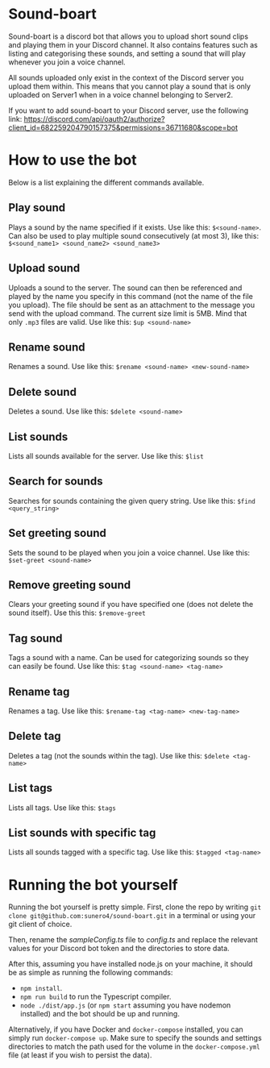 # Sound-boart

Sound-boart is a discord bot that allows you to upload short sound clips and playing them in your Discord channel. It also contains features such as listing and categorising these sounds, and setting a sound that will play whenever you join a voice channel.

All sounds uploaded only exist in the context of the Discord server you upload them within. This means that you cannot play a sound that is only uploaded on Server1 when in a voice channel belonging to Server2.

If you want to add sound-boart to your Discord server, use the following link: https://discord.com/api/oauth2/authorize?client_id=682259204790157375&permissions=36711680&scope=bot

# How to use the bot

Below is a list explaining the different commands available.

## Play sound

Plays a sound by the name specified if it exists. Use like this: ```$<sound-name>```. Can also be used to play multiple sound consecutively (at most 3), like this: ```$<sound_name1> <sound_name2> <sound_name3>```

## Upload sound

Uploads a sound to the server. The sound can then be referenced and played by the name you specify in this command (not the name of the file you upload). The file should be sent as an attachment to the message you send with the upload command. The current size limit is 5MB. Mind that only ```.mp3``` files are valid. Use like this: ```$up <sound-name>```

## Rename sound

Renames a sound. Use like this: ```$rename <sound-name> <new-sound-name>```

## Delete sound

Deletes a sound. Use like this: ```$delete <sound-name>```

## List sounds

Lists all sounds available for the server. Use like this: ```$list```

## Search for sounds

Searches for sounds containing the given query string. Use like this: ```$find <query_string>```

## Set greeting sound

Sets the sound to be played when you join a voice channel. Use like this: ```$set-greet <sound-name>```

## Remove greeting sound

Clears your greeting sound if you have specified one (does not delete the sound itself). Use this this: ```$remove-greet```

## Tag sound

Tags a sound with a name. Can be used for categorizing sounds so they can easily be found. Use like this: ```$tag <sound-name> <tag-name>```

## Rename tag

Renames a tag. Use like this: ```$rename-tag <tag-name> <new-tag-name>```

## Delete tag

Deletes a tag (not the sounds within the tag). Use like this: ```$delete <tag-name>```

## List tags

Lists all tags. Use like this: ```$tags```

## List sounds with specific tag

Lists all sounds tagged with a specific tag. Use like this: ```$tagged <tag-name>```

# Running the bot yourself

Running the bot yourself is pretty simple. First, clone the repo by writing `git clone git@github.com:sunero4/sound-boart.git` in a terminal or using your git client of choice.

Then, rename the _sampleConfig.ts_ file to _config.ts_ and replace the relevant values for your Discord bot token and the directories to store data.

After this, assuming you have installed node.js on your machine, it should be as simple as running the following commands:

- ```npm install```.
- ```npm run build``` to run the Typescript compiler.
- `node ./dist/app.js` (or `npm start` assuming you have nodemon installed) and the bot should be up and running.

Alternatively, if you have Docker and ```docker-compose``` installed, you can simply run ```docker-compose up```. Make sure to specify the sounds and settings directories to match the path used for the volume in the ```docker-compose.yml``` file (at least if you wish to persist the data).
